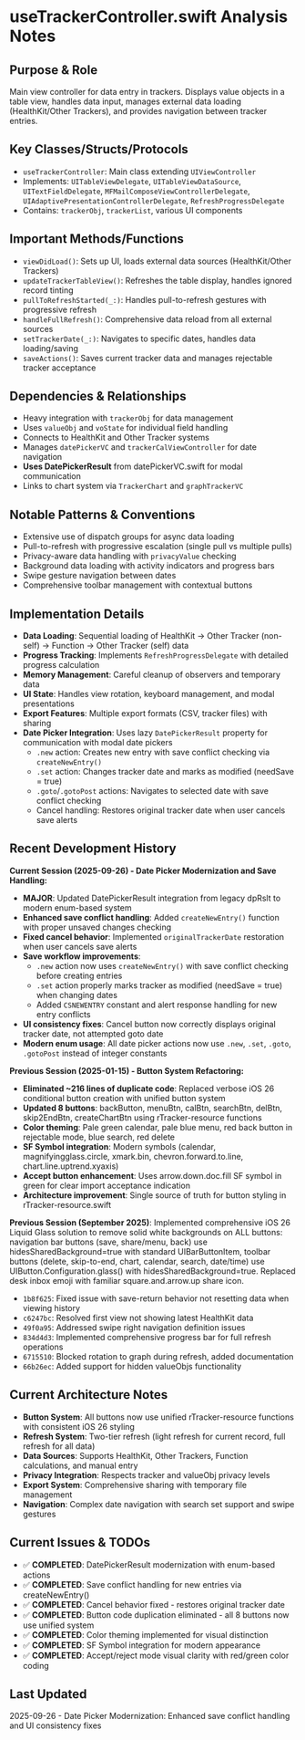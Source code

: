 # useTrackerController.swift Analysis Notes

## Purpose & Role
Main view controller for data entry in trackers. Displays value objects in a table view, handles data input, manages external data loading (HealthKit/Other Trackers), and provides navigation between tracker entries.

## Key Classes/Structs/Protocols
- `useTrackerController`: Main class extending `UIViewController`
- Implements: `UITableViewDelegate`, `UITableViewDataSource`, `UITextFieldDelegate`, `MFMailComposeViewControllerDelegate`, `UIAdaptivePresentationControllerDelegate`, `RefreshProgressDelegate`
- Contains: `trackerObj`, `trackerList`, various UI components

## Important Methods/Functions
- `viewDidLoad()`: Sets up UI, loads external data sources (HealthKit/Other Trackers)
- `updateTrackerTableView()`: Refreshes the table display, handles ignored record tinting
- `pullToRefreshStarted(_:)`: Handles pull-to-refresh gestures with progressive refresh
- `handleFullRefresh()`: Comprehensive data reload from all external sources
- `setTrackerDate(_:)`: Navigates to specific dates, handles data loading/saving
- `saveActions()`: Saves current tracker data and manages rejectable tracker acceptance

## Dependencies & Relationships
- Heavy integration with `trackerObj` for data management
- Uses `valueObj` and `voState` for individual field handling
- Connects to HealthKit and Other Tracker systems
- Manages `datePickerVC` and `trackerCalViewController` for date navigation
- **Uses DatePickerResult** from datePickerVC.swift for modal communication
- Links to chart system via `TrackerChart` and `graphTrackerVC`

## Notable Patterns & Conventions
- Extensive use of dispatch groups for async data loading
- Pull-to-refresh with progressive escalation (single pull vs multiple pulls)
- Privacy-aware data handling with `privacyValue` checking
- Background data loading with activity indicators and progress bars
- Swipe gesture navigation between dates
- Comprehensive toolbar management with contextual buttons

## Implementation Details
- **Data Loading**: Sequential loading of HealthKit → Other Tracker (non-self) → Function → Other Tracker (self) data
- **Progress Tracking**: Implements `RefreshProgressDelegate` with detailed progress calculation
- **Memory Management**: Careful cleanup of observers and temporary data
- **UI State**: Handles view rotation, keyboard management, and modal presentations
- **Export Features**: Multiple export formats (CSV, tracker files) with sharing
- **Date Picker Integration**: Uses lazy `DatePickerResult` property for communication with modal date pickers
  - `.new` action: Creates new entry with save conflict checking via `createNewEntry()`
  - `.set` action: Changes tracker date and marks as modified (needSave = true)
  - `.goto`/`.gotoPost` actions: Navigates to selected date with save conflict checking
  - Cancel handling: Restores original tracker date when user cancels save alerts

## Recent Development History
**Current Session (2025-09-26) - Date Picker Modernization and Save Handling:**
- **MAJOR**: Updated DatePickerResult integration from legacy dpRslt to modern enum-based system
- **Enhanced save conflict handling**: Added `createNewEntry()` function with proper unsaved changes checking
- **Fixed cancel behavior**: Implemented `originalTrackerDate` restoration when user cancels save alerts
- **Save workflow improvements**:
  - `.new` action now uses `createNewEntry()` with save conflict checking before creating entries
  - `.set` action properly marks tracker as modified (needSave = true) when changing dates
  - Added `CSNEWENTRY` constant and alert response handling for new entry conflicts
- **UI consistency fixes**: Cancel button now correctly displays original tracker date, not attempted goto date
- **Modern enum usage**: All date picker actions now use `.new`, `.set`, `.goto`, `.gotoPost` instead of integer constants

**Previous Session (2025-01-15) - Button System Refactoring:**
- **Eliminated ~216 lines of duplicate code**: Replaced verbose iOS 26 conditional button creation with unified button system
- **Updated 8 buttons**: backButton, menuBtn, calBtn, searchBtn, delBtn, skip2EndBtn, createChartBtn using rTracker-resource functions
- **Color theming**: Pale green calendar, pale blue menu, red back button in rejectable mode, blue search, red delete
- **SF Symbol integration**: Modern symbols (calendar, magnifyingglass.circle, xmark.bin, chevron.forward.to.line, chart.line.uptrend.xyaxis)
- **Accept button enhancement**: Uses arrow.down.doc.fill SF symbol in green for clear import acceptance indication
- **Architecture improvement**: Single source of truth for button styling in rTracker-resource.swift

**Previous Session (September 2025)**: Implemented comprehensive iOS 26 Liquid Glass solution to remove solid white backgrounds on ALL buttons: navigation bar buttons (save, share/menu, back) use hidesSharedBackground=true with standard UIBarButtonItem, toolbar buttons (delete, skip-to-end, chart, calendar, search, date/time) use UIButton.Configuration.glass() with hidesSharedBackground=true. Replaced desk inbox emoji with familiar square.and.arrow.up share icon.
- `1b8f625`: Fixed issue with save-return behavior not resetting data when viewing history
- `c6247bc`: Resolved first view not showing latest HealthKit data
- `49f0a95`: Addressed swipe right navigation definition issues
- `834d4d3`: Implemented comprehensive progress bar for full refresh operations
- `6715510`: Blocked rotation to graph during refresh, added documentation
- `66b26ec`: Added support for hidden valueObjs functionality

## Current Architecture Notes
- **Button System**: All buttons now use unified rTracker-resource functions with consistent iOS 26 styling
- **Refresh System**: Two-tier refresh (light refresh for current record, full refresh for all data)
- **Data Sources**: Supports HealthKit, Other Trackers, Function calculations, and manual entry
- **Privacy Integration**: Respects tracker and valueObj privacy levels
- **Export System**: Comprehensive sharing with temporary file management
- **Navigation**: Complex date navigation with search set support and swipe gestures

## Current Issues & TODOs
- ✅ **COMPLETED**: DatePickerResult modernization with enum-based actions
- ✅ **COMPLETED**: Save conflict handling for new entries via createNewEntry()
- ✅ **COMPLETED**: Cancel behavior fixed - restores original tracker date
- ✅ **COMPLETED**: Button code duplication eliminated - all 8 buttons now use unified system
- ✅ **COMPLETED**: Color theming implemented for visual distinction
- ✅ **COMPLETED**: SF Symbol integration for modern appearance
- ✅ **COMPLETED**: Accept/reject mode visual clarity with red/green color coding

## Last Updated
2025-09-26 - Date Picker Modernization: Enhanced save conflict handling and UI consistency fixes
